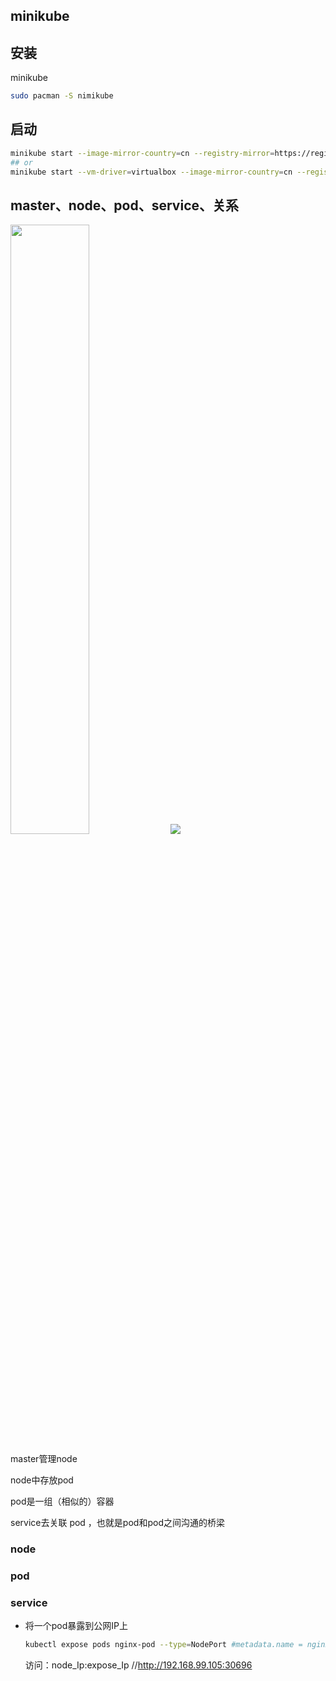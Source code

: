## minikube



## 安装

minikube

```bash
sudo pacman -S nimikube
```

## 启动

```bash
minikube start --image-mirror-country=cn --registry-mirror=https://registry.docker-cn.com
## or 
minikube start --vm-driver=virtualbox --image-mirror-country=cn --registry-mirror=https://reg-mirror.qiniu.com
```

## master、node、pod、service、关系

<img src="https://kuboard.cn/assets/img/module_03_nodes.38f0ef71.svg" style="width:50%;height:50%;" /> <img src="https://kuboard.cn/assets/img/module_04_services.11cdc7bc.svg"  />

master管理node

node中存放pod

pod是一组（相似的）容器

service去关联 pod ，也就是pod和pod之间沟通的桥梁

### node



### pod



### service

- 将一个pod暴露到公网IP上

  ```bash
  kubectl expose pods nginx-pod --type=NodePort #metadata.name = nginx-pod
  ```

  访问：node_Ip:expose_Ip  //http://192.168.99.105:30696

